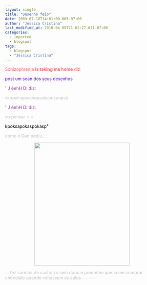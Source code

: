 ```yaml
---
layout: single
title: "Desenho feio"
date: 2009-07-18T14:01:00.003-07:00
author: "Jéssica Cristina"
last_modified_at: 2010-04-05T21:02:27.671-07:00
categories:
  - imported
  - blogspot
tags:
  - blogspot
  - "Jéssica Cristina"
---
```


<span style="color:#ff6666;">Schizophrenia **is taking me home** diz:

<span style="color:#6600cc;">post um scan dos seus desenhos

<span style="color:#663366;"><span style="color:#993399;">' J éehH D: diz:

<span style="color:#c0c0c0;">skopakspoaksopaskasokaopsk

<span style="color:#993399;">' J éehH D: diz:

<span style="color:#c0c0c0;">vo pensar &gt;.&lt;





<span style="color:#c0c0c0;">





<span style="color:#c0c0c0;">





<span style="color:#000000;">kpoksapokaspokasp²





como o Dan pediu...



<img alt="" border="0" id="BLOGGER_PHOTO_ID_5359910650298624194" src="http://4.bp.blogspot.com/_sIsAsPAOqZA/SmI6VqLh6MI/AAAAAAAAAc4/LAQTWo1QM6c/s400/Digitalizar0001.jpg" style="DISPLAY: block; MARGIN: 0px auto 10px; WIDTH: 312px; CURSOR: hand; HEIGHT: 400px; TEXT-ALIGN: center"/>



 

...   fez carinha de cachorro sem dono e prometeu que ia me comprar chocolate quando voltassem as aulas *-------*



